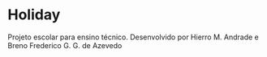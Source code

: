 # Holiday
Projeto escolar para ensino técnico. Desenvolvido por Hierro M. Andrade e Breno Frederico G. G. de Azevedo
